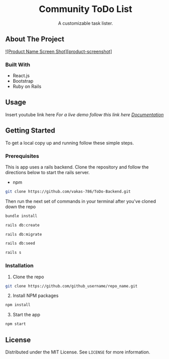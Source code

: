 <br />
<p align="center">
  
  <h1 align="center">Community ToDo List</h1>

  <p align="center">
   A customizable task lister. 
  </p>
</p>



<!-- ABOUT THE PROJECT -->
## About The Project

[![Product Name Screen Shot][product-screenshot]](https://example.com)


### Built With

* React.js
* Bootstrap
* Ruby on Rails 


## Usage

Insert youtube link here 
_For a live demo follow this link here [Documentation](https://example.com)_


<!-- GETTING STARTED -->
## Getting Started

To get a local copy up and running follow these simple steps.

### Prerequisites

This is app uses a rails backend. Clone the repository and follow the directions below to start the rails server. 
* npm
```sh
git clone https://github.com/vakas-786/ToDo-Backend.git
```
Then run the next set of commands in your terminal after you've cloned down the repo
```sh 
bundle install 
```
```sh
rails db:create
```
```sh
rails db:migrate
```
```sh
rails db:seed
```
```sh
rails s
```


### Installation

1. Clone the repo
```sh
git clone https://github.com/github_username/repo_name.git
```
2. Install NPM packages
```sh
npm install 
```
3. Start the app 
```sh
npm start
```



<!-- LICENSE -->
## License

Distributed under the MIT License. See `LICENSE` for more information.






